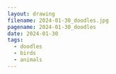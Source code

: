```yaml
---
layout: drawing
filename: 2024-01-30_doodles.jpg
pagename: 2024-01-30_doodles
date: 2024-01-30
tags:
  - doodles
  - birds
  - animals
---
```

